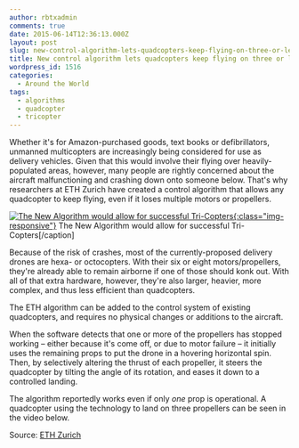 ```yaml
---
author: rbtxadmin
comments: true
date: 2015-06-14T12:36:13.000Z
layout: post
slug: new-control-algorithm-lets-quadcopters-keep-flying-on-three-or-less-propellers
title: New control algorithm lets quadcopters keep flying on three or less propellers
wordpress_id: 1516
categories:
  - Around the World
tags:
  - algorithms
  - quadcopter
  - tricopter
---
```


Whether it's for Amazon-purchased goods, text books or defibrillators, unmanned multicopters are increasingly being considered for use as delivery vehicles. Given that this would involve their flying over heavily-populated areas, however, many people are rightly concerned about the aircraft malfunctioning and crashing down onto someone below. That's why researchers at ETH Zurich have created a control algorithm that allows any quadcopter to keep flying, even if it loses multiple motors or propellers.

[![The New Algorithm would allow for successful Tri-Copters](http://robotix.in/blog/wp-content/uploads/2015/06/broken-1024x680.jpg){:class="img-responsive"}](http://robotix.in/blog/wp-content/uploads/2015/06/broken.jpg) The New Algorithm would allow for successful Tri-Copters[/caption]

Because of the risk of crashes, most of the currently-proposed delivery drones are hexa- or octocopters. With their six or eight motors/propellers, they're already able to remain airborne if one of those should konk out. With all of that extra hardware, however, they're also larger, heavier, more complex, and thus less efficient than quadcopters.

The ETH algorithm can be added to the control system of existing quadcopters, and requires no physical changes or additions to the aircraft.

When the software detects that one or more of the propellers has stopped working – either because it's come off, or due to motor failure – it initially uses the remaining props to put the drone in a hovering horizontal spin. Then, by selectively altering the thrust of each propeller, it steers the quadcopter by tilting the angle of its rotation, and eases it down to a controlled landing.

The algorithm reportedly works even if only _one_ prop is operational. A quadcopter using the technology to land on three propellers can be seen in the video below.

Source: [ETH Zurich](https://www.ethz.ch/en/news-and-events/eth-news/news/2013/12/new-algorithm-makes-quadrocopters-safer.html)
